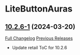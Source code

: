 # LiteButtonAuras

## [10.2.6-1](https://github.com/xod-wow/LiteButtonAuras/tree/10.2.6-1) (2024-03-20)
[Full Changelog](https://github.com/xod-wow/LiteButtonAuras/compare/10.2.5-5...10.2.6-1) [Previous Releases](https://github.com/xod-wow/LiteButtonAuras/releases)

- Update retail ToC for 10.2.6  
